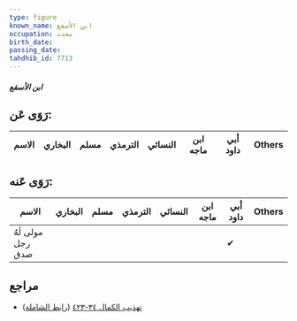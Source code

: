 ```yaml
---
type: figure
known_name: ابن الأسقع
occupation: محدث
birth_date:
passing_date:
tahdhib_id: 7713
---
```

##### ابن الأسقع

## رَوَى عَن:
| الاسم | البخاري | مسلم | الترمذي | النسائي | ابن ماجه | أبي داود | Others |
| ----- | ------- | ---- | ------- | ------- | -------- | -------- | ------ |
## رَوَى عَنه:
| الاسم             | البخاري | مسلم | الترمذي | النسائي | ابن ماجه | أبي داود | Others |
| ----------------- | ------- | ---- | ------- | ------- | -------- | -------- | ------ |
| مولى لَهُ رجل صدق |         |      |         |         |          | ✔        |        |
## مراجع
- [تهذيب الكمال ٣٤-٤٢٣](obsidian://open?vault=Tahdhib-al-Kamal&file=Figures/٧٧١٣-ابن%20الأسقع) ([رابط الشاملة](https://shamela.ws/book/3722/18540))